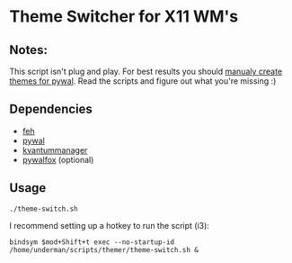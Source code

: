 # Theme Switcher for X11 WM's
## Notes:
This script isn't plug and play. For best results you should [manualy create themes for pywal](https://github.com/dylanaraps/pywal/wiki/User-Template-Files).
Read the scripts and figure out what you're missing :)

## Dependencies
- [feh](https://github.com/derf/feh)
- [pywal](https://github.com/dylanaraps/pywal)
- [kvantummanager](https://github.com/tsujan/Kvantum/tree/master/Kvantum)
- [pywalfox](https://github.com/Frewacom/pywalfox) (optional)

## Usage
```
./theme-switch.sh
```
I recommend setting up a hotkey to run the script (i3):
```
bindsym $mod+Shift+t exec --no-startup-id /home/underman/scripts/themer/theme-switch.sh &
```
